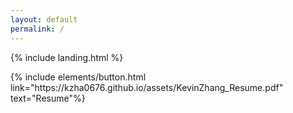```yaml
---
layout: default
permalink: /
---
```


{% include landing.html %}

<p class="text-center" target="_blank"> {% include elements/button.html link="https://kzha0676.github.io/assets/KevinZhang_Resume.pdf" text="Resume"%} </p>

